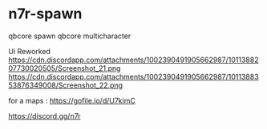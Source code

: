 # n7r-spawn
qbcore spawn 
qbcore multicharacter

Ui Reworked
https://cdn.discordapp.com/attachments/1002390491905662987/1011388207730020505/Screenshot_21.png
https://cdn.discordapp.com/attachments/1002390491905662987/1011388353876349008/Screenshot_22.png

for a maps :
https://gofile.io/d/U7kimC

https://discord.gg/n7r 
